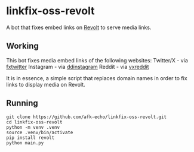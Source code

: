 # linkfix-oss-revolt
A bot that fixes embed links on [Revolt](https://revolt.chat) to serve media links.

## Working
This bot fixes media embed links of the following websites:
Twitter/X - via [fxtwitter](https://github.com/FixTweet/FixTweet)
Instagram - via [ddinstagram](https://github.com/Wikidepia/InstaFix)
Reddit - via [vxreddit](https://github.com/dylanpdx/vxReddit)

It is in essence, a simple script that replaces domain names in order to fix links to display media on Revolt.

## Running
````
git clone https://github.com/afk-echo/linkfix-oss-revolt.git
cd linkfix-oss-revolt
python -m venv .venv
source .venv/bin/activate
pip install revolt
python main.py
````

